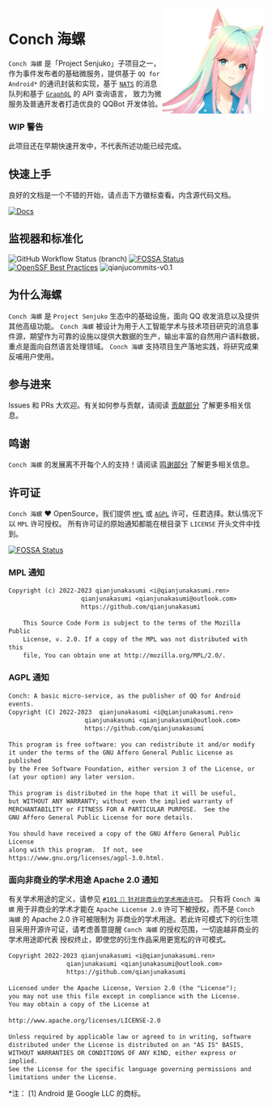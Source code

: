 <img src="assets/conch.png" alt="Conch Logo" align="right" width="200">

# Conch 海螺

`Conch 海螺` 是「Project Senjuko」子项目之一，作为事件发布者的基础微服务，提供基于 `QQ for Android*` 的通讯封装和实现，基于
[`NATS`](https://nats.io/) 的消息队列和基于 [`GraphQL`](https://graphql.org/) 的 API 查询语言，
致力为微服务及普通开发者打造优良的 QQBot 开发体验。

### WIP 警告

此项目还在早期快速开发中，不代表所述功能已经完成。

## 快速上手

良好的文档是一个不错的开始，请点击下方徽标查看。内含源代码文档。

[![Docs](https://img.shields.io/badge/docs-Conch%20海螺-success?style=for-the-badge&logo=readthedocs)](https://qianjunakasumi.github.io/senjuko-conch/)

## 监视器和标准化

![GitHub Workflow Status (branch)](https://img.shields.io/github/actions/workflow/status/qianjunakasumi/senjuko-conch/rust-workspace-test.yml?branch=main&style=for-the-badge&logo=github)
[![FOSSA Status](https://app.fossa.com/api/projects/git%2Bgithub.com%2Fqianjunakasumi%2Fsenjuko-conch.svg?type=shield)](https://app.fossa.com/projects/git%2Bgithub.com%2Fqianjunakasumi%2Fsenjuko-conch?ref=badge_shield)
[![OpenSSF Best Practices](https://bestpractices.coreinfrastructure.org/projects/6876/badge)](https://bestpractices.coreinfrastructure.org/projects/6876)
![qianjucommits-v0.1](https://img.shields.io/badge/qianjucommits-v0.1-85f9c7?style=for-the-badge)

## 为什么海螺

`Conch 海螺` 是 `Project Senjuko` 生态中的基础设施，面向 QQ 收发消息以及提供其他高级功能。 `Conch 海螺` 被设计为用于人工智能学术与技术项目研究的消息事件源，期望作为可靠的设施以提供大数据的生产，输出丰富的自然用户语料数据，重点是面向自然语言处理领域。 `Conch 海螺` 支持项目生产落地实践，将研究成果反哺用户使用。

## 参与进来

Issues 和 PRs 大欢迎。有关如何参与贡献，请阅读 [贡献部分](/CONTRIBUTING.md) 了解更多相关信息。

## 鸣谢

`Conch 海螺` 的发展离不开每个人的支持！请阅读 [鸣谢部分](/ACKNOWLEDGEMENTS.md) 了解更多相关信息。

## 许可证

`Conch 海螺` ❤ OpenSource，我们提供 [`MPL`](/LICENSE) 或 [`AGPL`](/LICENSE-AGPL) 许可，任君选择。默认情况下以 `MPL` 许可授权。
所有许可证的原始通知都能在根目录下 `LICENSE` 开头文件中找到。

[![FOSSA Status](https://app.fossa.com/api/projects/git%2Bgithub.com%2Fqianjunakasumi%2Fsenjuko-conch.svg?type=large)](https://app.fossa.com/projects/git%2Bgithub.com%2Fqianjunakasumi%2Fsenjuko-conch?ref=badge_large)

### MPL 通知

```
Copyright (c) 2022-2023 qianjunakasumi <i@qianjunakasumi.ren>
                    qianjunakasumi <qianjunakasumi@outlook.com>
                    https://github.com/qianjunakasumi

    This Source Code Form is subject to the terms of the Mozilla Public
    License, v. 2.0. If a copy of the MPL was not distributed with this
    file, You can obtain one at http://mozilla.org/MPL/2.0/.
```

### AGPL 通知

```
Conch: A basic micro-service, as the publisher of QQ for Android events.
Copyright (C) 2022-2023  qianjunakasumi <i@qianjunakasumi.ren>
                     qianjunakasumi <qianjunakasumi@outlook.com>
                     https://github.com/qianjunakasumi

This program is free software: you can redistribute it and/or modify
it under the terms of the GNU Affero General Public License as published
by the Free Software Foundation, either version 3 of the License, or
(at your option) any later version.

This program is distributed in the hope that it will be useful,
but WITHOUT ANY WARRANTY; without even the implied warranty of
MERCHANTABILITY or FITNESS FOR A PARTICULAR PURPOSE.  See the
GNU Affero General Public License for more details.

You should have received a copy of the GNU Affero General Public License
along with this program.  If not, see https://www.gnu.org/licenses/agpl-3.0.html.
```

### 面向非商业的学术用途 Apache 2.0 通知

有关学术用途的定义，请参见 [`#101 📄 针对非商业的学术用途许可`](https://github.com/qianjunakasumi/senjuko-conch/issues/101)。
只有将 `Conch 海螺` 用于非商业的学术才能在 `Apache License 2.0` 许可下被授权，而不是 `Conch 海螺` 的 Apache 2.0 许可被限制为
非商业的学术用途。若此许可模式下的衍生项目采用开源许可证，请考虑善意提醒 `Conch 海螺` 的授权范围，一切逾越非商业的学术用途即代表
授权终止，即使您的衍生作品采用更宽松的许可模式。

```
Copyright 2022-2023 qianjunakasumi <i@qianjunakasumi.ren>
                qianjunakasumi <qianjunakasumi@outlook.com>
                https://github.com/qianjunakasumi

Licensed under the Apache License, Version 2.0 (the "License");
you may not use this file except in compliance with the License.
You may obtain a copy of the License at

http://www.apache.org/licenses/LICENSE-2.0

Unless required by applicable law or agreed to in writing, software
distributed under the License is distributed on an "AS IS" BASIS,
WITHOUT WARRANTIES OR CONDITIONS OF ANY KIND, either express or implied.
See the License for the specific language governing permissions and
limitations under the License.
```

*注： [1] Android 是 Google LLC 的商标。
